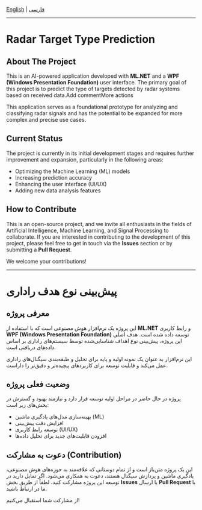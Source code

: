[English](#english) | [فارسی](#فارسی)

---

<a name="english"></a>

# Radar Target Type Prediction

## About The Project

This is an AI-powered application developed with **ML.NET** and a **WPF (Windows Presentation Foundation)** user interface. The primary goal of this project is to predict the type of targets detected by radar systems based on received data.Add commentMore actions

This application serves as a foundational prototype for analyzing and classifying radar signals and has the potential to be expanded for more complex and precise use cases.

## Current Status

The project is currently in its initial development stages and requires further improvement and expansion, particularly in the following areas:

-   Optimizing the Machine Learning (ML) models
-   Increasing prediction accuracy
-   Enhancing the user interface (UI/UX)
-   Adding new data analysis features

## How to Contribute

This is an open-source project, and we invite all enthusiasts in the fields of Artificial Intelligence, Machine Learning, and Signal Processing to collaborate. If you are interested in contributing to the development of this project, please feel free to get in touch via the **Issues** section or by submitting a **Pull Request**.

We welcome your contributions!

---

<a name="فارسی"></a>

# پیش‌بینی نوع هدف راداری

## معرفی پروژه

این پروژه یک نرم‌افزار هوش مصنوعی است که با استفاده از **ML.NET** و رابط کاربری **WPF (Windows Presentation Foundation)** توسعه داده شده است. هدف اصلی این پروژه، پیش‌بینی نوع اهداف شناسایی‌شده توسط سیستم‌های راداری بر اساس داده‌های دریافتی است.

این نرم‌افزار به عنوان یک نمونه اولیه و پایه برای تحلیل و طبقه‌بندی سیگنال‌های راداری عمل می‌کند و قابلیت توسعه برای کاربردهای پیچیده‌تر و دقیق‌تر را داراست.

## وضعیت فعلی پروژه

پروژه در حال حاضر در مراحل اولیه توسعه قرار دارد و نیازمند بهبود و گسترش در بخش‌های زیر است:

-   بهینه‌سازی مدل‌های یادگیری ماشین (ML)
-   افزایش دقت پیش‌بینی
-   توسعه رابط کاربری (UI/UX)
-   افزودن قابلیت‌های جدید برای تحلیل داده‌ها

## دعوت به مشارکت (Contribution)

این یک پروژه متن‌باز است و از تمام دوستانی که علاقه‌مند به حوزه‌های هوش مصنوعی، یادگیری ماشین و پردازش سیگنال هستند، دعوت به همکاری می‌شود. اگر تمایل دارید در توسعه این پروژه مشارکت کنید، لطفاً از طریق بخش **Issues** یا ارسال **Pull Request** با ما در ارتباط باشید.

از مشارکت شما استقبال می‌کنیم!
